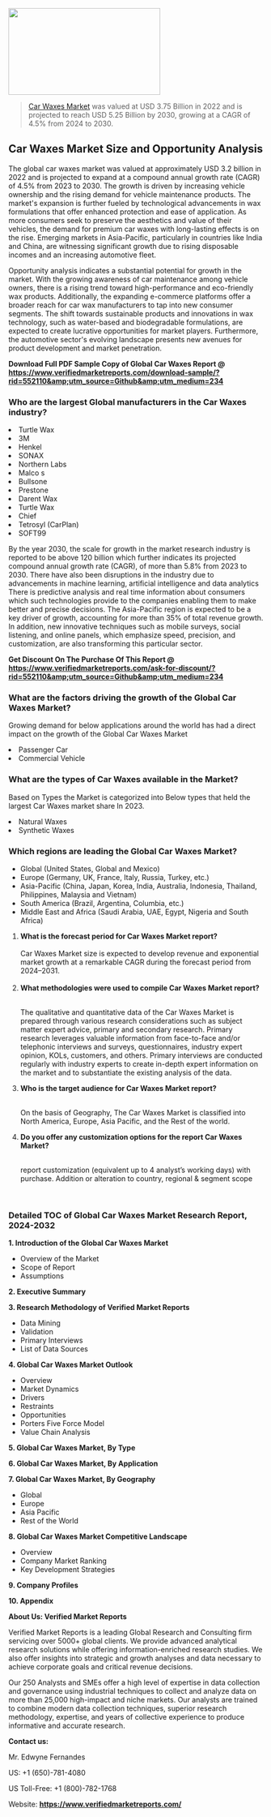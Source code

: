 
<img src="https://ffe5etoiles.com/wp-content/uploads/2024/12/MST1-300x171.png" alt="" width="300" height="171" class="alignnone size-medium wp-image-20088" /><blockquote><p><p><a href="https://www.verifiedmarketreports.com/download-sample/?rid=552110&utm_source=Github&utm_medium=234" target="_blank">Car Waxes Market</a> was valued at USD 3.75 Billion in 2022 and is projected to reach USD 5.25 Billion by 2030, growing at a CAGR of 4.5% from 2024 to 2030.</p></blockquote><p><h2>Car Waxes Market Size and Opportunity Analysis</h2> <p>The global car waxes market was valued at approximately USD 3.2 billion in 2022 and is projected to expand at a compound annual growth rate (CAGR) of 4.5% from 2023 to 2030. The growth is driven by increasing vehicle ownership and the rising demand for vehicle maintenance products. The market's expansion is further fueled by technological advancements in wax formulations that offer enhanced protection and ease of application. As more consumers seek to preserve the aesthetics and value of their vehicles, the demand for premium car waxes with long-lasting effects is on the rise. Emerging markets in Asia-Pacific, particularly in countries like India and China, are witnessing significant growth due to rising disposable incomes and an increasing automotive fleet.</p> <p>Opportunity analysis indicates a substantial potential for growth in the market. With the growing awareness of car maintenance among vehicle owners, there is a rising trend toward high-performance and eco-friendly wax products. Additionally, the expanding e-commerce platforms offer a broader reach for car wax manufacturers to tap into new consumer segments. The shift towards sustainable products and innovations in wax technology, such as water-based and biodegradable formulations, are expected to create lucrative opportunities for market players. Furthermore, the automotive sector's evolving landscape presents new avenues for product development and market penetration.</p> </p><p class=""><strong>Download Full PDF Sample Copy of Global Car Waxes Report @ <a href="https://www.verifiedmarketreports.com/download-sample/?rid=552110&amp;utm_source=Github&amp;utm_medium=234" target="_blank">https://www.verifiedmarketreports.com/download-sample/?rid=552110&amp;utm_source=Github&amp;utm_medium=234</a></strong></p><h3 id="" class="">Who are the largest Global manufacturers in the Car Waxes industry?</h3><p><li>Turtle Wax</li><li> 3M</li><li> Henkel</li><li> SONAX</li><li> Northern Labs</li><li> Malco s</li><li> Bullsone</li><li> Prestone</li><li> Darent Wax</li><li> Turtle Wax</li><li> Chief</li><li> Tetrosyl (CarPlan)</li><li> SOFT99</li></p><div class=""><div class="" dir="" data-message-author-role="" data-message-id="" data-message-model-slug=""><div class=""><div class=""><div class=""><div class="" dir="" data-message-author-role="" data-message-id="" data-message-model-slug=""><div class=""><div class=""><p>By the year 2030, the scale for growth in the market research industry is reported to be above 120 billion which further indicates its projected compound annual growth rate (CAGR), of more than 5.8% from 2023 to 2030. There have also been disruptions in the industry due to advancements in machine learning, artificial intelligence and data analytics There is predictive analysis and real time information about consumers which such technologies provide to the companies enabling them to make better and precise decisions. The Asia-Pacific region is expected to be a key driver of growth, accounting for more than 35% of total revenue growth. In addition, new innovative techniques such as mobile surveys, social listening, and online panels, which emphasize speed, precision, and customization, are also transforming this particular sector.</p><p><strong>Get Discount On The Purchase Of This Report @&nbsp; <a href="https://www.verifiedmarketreports.com/ask-for-discount/?rid=552110&amp;utm_source=Github&amp;utm_medium=234" target="_blank">https://www.verifiedmarketreports.com/ask-for-discount/?rid=552110&amp;utm_source=Github&amp;utm_medium=234</a></strong></p></div></div></div></div></div></div></div></div><h3 id="" class="">What are the factors driving the growth of the Global Car Waxes Market?</h3><p id="" class="">Growing demand for below applications around the world has had a direct impact on the growth of the Global Car Waxes Market</p><p id="" class=""><li>Passenger Car</li><li> Commercial Vehicle</li></p><h3 id="" class="">What are the types of Car Waxes available in the Market?</h3><p id="" class="">Based on Types the Market is categorized into Below types that held the largest Car Waxes market share In 2023.</p><p id="" class=""><li>Natural Waxes</li><li> Synthetic Waxes</li></p><h3 id="" class="">Which regions are leading the Global Car Waxes Market?</h3><ul><li>Global (United States, Global and Mexico)</li><li>Europe (Germany, UK, France, Italy, Russia, Turkey, etc.)</li><li>Asia-Pacific (China, Japan, Korea, India, Australia, Indonesia, Thailand, Philippines, Malaysia and Vietnam)</li><li>South America (Brazil, Argentina, Columbia, etc.)</li><li>Middle East and Africa (Saudi Arabia, UAE, Egypt, Nigeria and South Africa)</li></ul><p><ol><li><strong>What is the forecast period for Car Waxes Market report?<br /></strong><br /><span data-sheets-root="1" data-sheets-value="{&quot;1&quot;:2,&quot;2&quot;:&quot;XXXX size is expected to develop revenue and exponential market growth at a remarkable CAGR during the forecast period from 2024&ndash;2030.&quot;}" data-sheets-userformat="{&quot;2&quot;:12674,&quot;4&quot;:{&quot;1&quot;:2,&quot;2&quot;:16776960},&quot;10&quot;:2,&quot;11&quot;:0,&quot;15&quot;:&quot;Arial&quot;,&quot;16&quot;:12}">Car Waxes Market size is expected to develop revenue and exponential market growth at a remarkable CAGR during the forecast period from 2024&ndash;2031.</span><br /><br /></li><li><strong>What methodologies were used to compile Car Waxes Market report?<br /><br /></strong><p>The qualitative and quantitative data of the&nbsp;Car Waxes Market is prepared through various research considerations such as subject matter expert advice, primary and secondary research. Primary research leverages valuable information from face-to-face and/or telephonic interviews and surveys, questionnaires, industry expert opinion, KOLs, customers, and others. Primary interviews are conducted regularly with industry experts to create in-depth expert information on the market and to substantiate the existing analysis of the data.&nbsp;</p></li><li><strong>Who is the target audience for Car Waxes Market report?<br /><br /></strong><p>On the basis of Geography, The&nbsp;Car Waxes Market is classified into North America, Europe, Asia Pacific, and the Rest of the world.</p></li><li><strong>Do you offer any customization options for the report Car Waxes Market?<br /><br /></strong><p>report customization (equivalent up to 4 analyst&rsquo;s working days) with purchase. Addition or alteration to country, regional &amp; segment scope</p><p>&nbsp;</p></li></ol></p><h3 id="" class="">Detailed TOC of Global Car Waxes Market Research Report, 2024-2032</h3><p id="" class=""><strong>1. Introduction of the Global Car Waxes Market</strong></p><ul><li>Overview of the Market</li><li>Scope of Report</li><li>Assumptions</li></ul><p id="" class=""><strong>2. Executive Summary</strong></p><p id="" class=""><strong>3. Research Methodology of&nbsp;Verified Market Reports</strong></p><ul><li>Data Mining</li><li>Validation</li><li>Primary Interviews</li><li>List of Data Sources</li></ul><p id="" class=""><strong>4. Global Car Waxes Market Outlook</strong></p><ul><li>Overview</li><li>Market Dynamics</li><li>Drivers</li><li>Restraints</li><li>Opportunities</li><li>Porters Five Force Model</li><li>Value Chain Analysis</li></ul><p id="" class=""><strong>5. Global Car Waxes Market, By&nbsp;Type</strong></p><p id="" class=""><strong>6. Global Car Waxes Market, By Application</strong></p><p id="" class=""><strong>7. Global Car Waxes Market, By Geography</strong></p><ul><li>Global</li><li>Europe</li><li>Asia Pacific</li><li>Rest of the World</li></ul><p id="" class=""><strong>8. Global Car Waxes Market Competitive Landscape</strong></p><ul><li>Overview</li><li>Company Market Ranking</li><li>Key Development Strategies</li></ul><p id="" class=""><strong>9. Company Profiles</strong></p><p id="" class=""><strong>10. Appendix</strong></p><p id="" class=""><strong>About Us: Verified Market Reports</strong></p><p id="" class="">Verified Market Reports is a leading Global Research and Consulting firm servicing over 5000+ global clients. We provide advanced analytical research solutions while offering information-enriched research studies. We also offer insights into strategic and growth analyses and data necessary to achieve corporate goals and critical revenue decisions.</p><p id="" class="">Our 250 Analysts and SMEs offer a high level of expertise in data collection and governance using industrial techniques to collect and analyze data on more than 25,000 high-impact and niche markets. Our analysts are trained to combine modern data collection techniques, superior research methodology, expertise, and years of collective experience to produce informative and accurate research.</p><p id="" class=""><strong>Contact us:</strong></p><p id="" class="">Mr. Edwyne Fernandes</p><p id="" class="">US: +1 (650)-781-4080</p><p id="" class="">US Toll-Free: +1 (800)-782-1768</p><p id="" class="">Website: <a target="" data-test-app-aware-link=""><strong>https://www.verifiedmarketreports.com/</strong></a></p>
